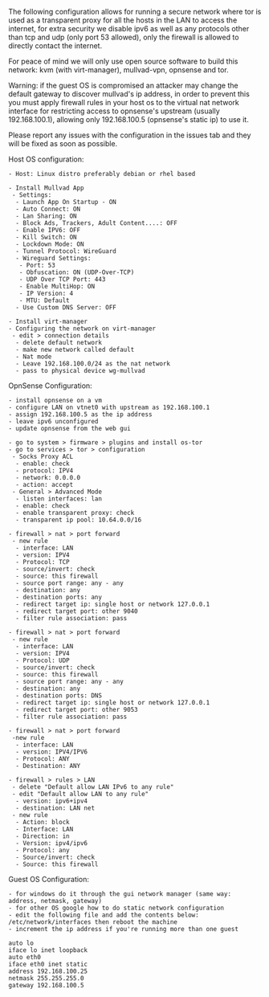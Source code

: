  The following configuration allows for running a secure network where tor is used as a transparent proxy for all the hosts in the LAN to access the internet, for extra security we disable ipv6 as well as any protocols other than tcp and udp (only port 53 allowed), only the firewall is allowed to directly contact the internet. 
 
 For peace of mind we will only use open source software to build this network: kvm (with virt-manager), mullvad-vpn, opnsense and tor.

 Warning: if the guest OS is compromised an attacker may change the default gateway to discover mullvad's ip address, in order to prevent this you must apply firewall rules in your host os to the virtual nat network interface for restricting access to opnsense's upstream (usually 192.168.100.1), allowing only 192.168.100.5 (opnsense's static ip) to use it.

 Please report any issues with the configuration in the issues tab and they will be fixed as soon as possible.

Host OS configuration:
```
- Host: Linux distro preferably debian or rhel based

- Install Mullvad App
 - Settings:
  - Launch App On Startup - ON
  - Auto Connect: ON
  - Lan Sharing: ON
  - Block Ads, Trackers, Adult Content....: OFF
  - Enable IPV6: OFF
  - Kill Switch: ON
  - Lockdown Mode: ON
  - Tunnel Protocol: WireGuard
  - Wireguard Settings: 
   - Port: 53
   - Obfuscation: ON (UDP-Over-TCP)
   - UDP Over TCP Port: 443
   - Enable MultiHop: ON
   - IP Version: 4
   - MTU: Default
  - Use Custom DNS Server: OFF

- Install virt-manager
- Configuring the network on virt-manager
 - edit > connection details 
  - delete default network
  - make new network called default
  - Nat mode
  - Leave 192.168.100.0/24 as the nat network
  - pass to physical device wg-mullvad 
```

OpnSense Configuration:
```
- install opnsense on a vm
- configure LAN on vtnet0 with upstream as 192.168.100.1
- assign 192.168.100.5 as the ip address
- leave ipv6 unconfigured
- update opnsense from the web gui
 
- go to system > firmware > plugins and install os-tor
- go to services > tor > configuration
 - Socks Proxy ACL 
  - enable: check 
  - protocol: IPV4
  - network: 0.0.0.0
  - action: accept
 - General > Advanced Mode 
  - listen interfaces: lan
  - enable: check
  - enable transparent proxy: check
  - transparent ip pool: 10.64.0.0/16

- firewall > nat > port forward 
 - new rule 
  - interface: LAN
  - version: IPV4
  - Protocol: TCP
  - source/invert: check
  - source: this firewall
  - source port range: any - any
  - destination: any
  - destination ports: any
  - redirect target ip: single host or network 127.0.0.1
  - redirect target port: other 9040
  - filter rule association: pass

- firewall > nat > port forward
 - new rule 
  - interface: LAN
  - version: IPV4
  - Protocol: UDP
  - source/invert: check
  - source: this firewall
  - source port range: any - any
  - destination: any
  - destination ports: DNS
  - redirect target ip: single host or network 127.0.0.1
  - redirect target port: other 9053
  - filter rule association: pass

- firewall > nat > port forward
 -new rule
  - interface: LAN
  - version: IPV4/IPV6
  - Protocol: ANY
  - Destination: ANY

- firewall > rules > LAN
 - delete "Default allow LAN IPv6 to any rule"
 - edit "Default allow LAN to any rule"
  - version: ipv6+ipv4
  - destination: LAN net
 - new rule
  - Action: block
  - Interface: LAN
  - Direction: in
  - Version: ipv4/ipv6
  - Protocol: any
  - Source/invert: check
  - Source: this firewall
```

Guest OS Configuration:
```
- for windows do it through the gui network manager (same way: address, netmask, gateway)
- for other OS google how to do static network configuration
- edit the following file and add the contents below: /etc/network/interfaces then reboot the machine 
- increment the ip address if you're running more than one guest

auto lo
iface lo inet loopback
auto eth0
iface eth0 inet static
address 192.168.100.25
netmask 255.255.255.0
gateway 192.168.100.5
```
